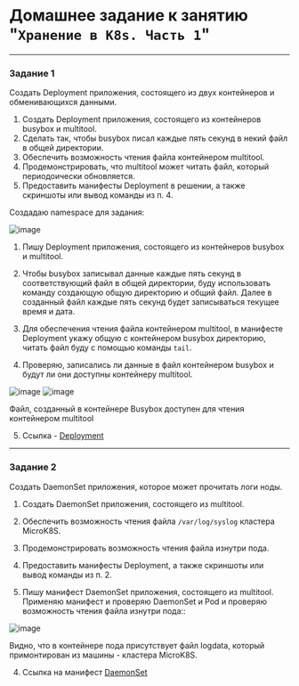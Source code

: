 # Домашнее задание к занятию "`Хранение в K8s. Часть 1`"



---

### Задание 1 


Создать Deployment приложения, состоящего из двух контейнеров и обменивающихся данными.

1. Создать Deployment приложения, состоящего из контейнеров busybox и multitool.
2. Сделать так, чтобы busybox писал каждые пять секунд в некий файл в общей директории.
3. Обеспечить возможность чтения файла контейнером multitool.
4. Продемонстрировать, что multitool может читать файл, который периодоически обновляется.
5. Предоставить манифесты Deployment в решении, а также скриншоты или вывод команды из п. 4.

Создадаю namespace для задания:

![image](https://github.com/user-attachments/assets/2898c39b-8515-4bbe-acd4-44fa967cab5d)


1. Пишу Deployment приложения, состоящего из контейнеров busybox и multitool.

2. Чтобы busybox записывал данные каждые пять секунд в соответствующий файл в общей директории, буду использовать команду создающую общую директорию и общий файл. Далее в созданный файл каждые пять секунд будет записываться текущее время и дата.

3. Для обеспечения чтения файла контейнером multitool, в манифесте Deployment укажу общую с контейнером busybox директорию, читать файл буду с помощью команды `tail`.

4. Проверяю, записались ли данные в файл контейнером busybox и будут ли они доступны контейнеру multitool.

![image](https://github.com/user-attachments/assets/72017152-c20f-491c-af6e-34bbb4a1ae43)
![image](https://github.com/user-attachments/assets/8d7e454f-ad0b-4e9a-9ce8-a350cd57822c)

Файл, созданный в контейнере Busybox доступен для чтения контейнером multitool

5. Ссылка - [Deployment](https://github.com/PatKolzin/kuber-2.1/blob/main/src/deployment.yaml)
------

### Задание 2


Создать DaemonSet приложения, которое может прочитать логи ноды.

1. Создать DaemonSet приложения, состоящего из multitool.
2. Обеспечить возможность чтения файла `/var/log/syslog` кластера MicroK8S.
3. Продемонстрировать возможность чтения файла изнутри пода.
4. Предоставить манифесты Deployment, а также скриншоты или вывод команды из п. 2.

1. Пишу манифест DaemonSet приложения, состоящего из multitool. Применяю манифест и проверяю DaemonSet и Pod и проверяю возможность чтения файла изнутри пода::

![image](https://github.com/user-attachments/assets/62811d10-2dee-4c1f-b8ce-923c47c04fff)

Видно, что в контейнере пода присутствует файл logdata, который примонтирован из машины - кластера MicroK8S.

4. Ссылка на манифест [DaemonSet](https://github.com/PatKolzin/kuber-2.1/blob/main/src/daemonset.yaml)


